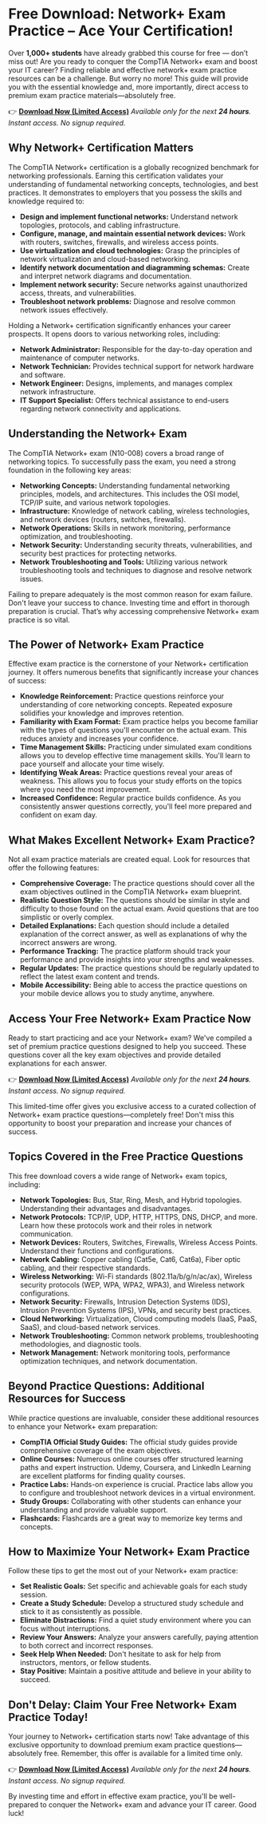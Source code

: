# Free Download: Network+ Exam Practice – Ace Your Certification!

Over **1,000+ students** have already grabbed this course for free — don’t miss out!
Are you ready to conquer the CompTIA Network+ exam and boost your IT career? Finding reliable and effective network+ exam practice resources can be a challenge. But worry no more! This guide will provide you with the essential knowledge and, more importantly, direct access to premium exam practice materials—absolutely free.

👉 **[Download Now (Limited Access)](https://udemywork.com/network-exam-practice)**
_Available only for the next **24 hours**. Instant access. No signup required._

## Why Network+ Certification Matters

The CompTIA Network+ certification is a globally recognized benchmark for networking professionals. Earning this certification validates your understanding of fundamental networking concepts, technologies, and best practices. It demonstrates to employers that you possess the skills and knowledge required to:

*   **Design and implement functional networks:** Understand network topologies, protocols, and cabling infrastructure.
*   **Configure, manage, and maintain essential network devices:** Work with routers, switches, firewalls, and wireless access points.
*   **Use virtualization and cloud technologies:** Grasp the principles of network virtualization and cloud-based networking.
*   **Identify network documentation and diagramming schemas:** Create and interpret network diagrams and documentation.
*   **Implement network security:** Secure networks against unauthorized access, threats, and vulnerabilities.
*   **Troubleshoot network problems:** Diagnose and resolve common network issues effectively.

Holding a Network+ certification significantly enhances your career prospects. It opens doors to various networking roles, including:

*   **Network Administrator:** Responsible for the day-to-day operation and maintenance of computer networks.
*   **Network Technician:** Provides technical support for network hardware and software.
*   **Network Engineer:** Designs, implements, and manages complex network infrastructure.
*   **IT Support Specialist:** Offers technical assistance to end-users regarding network connectivity and applications.

## Understanding the Network+ Exam

The CompTIA Network+ exam (N10-008) covers a broad range of networking topics. To successfully pass the exam, you need a strong foundation in the following key areas:

*   **Networking Concepts:** Understanding fundamental networking principles, models, and architectures. This includes the OSI model, TCP/IP suite, and various network topologies.
*   **Infrastructure:** Knowledge of network cabling, wireless technologies, and network devices (routers, switches, firewalls).
*   **Network Operations:** Skills in network monitoring, performance optimization, and troubleshooting.
*   **Network Security:** Understanding security threats, vulnerabilities, and security best practices for protecting networks.
*   **Network Troubleshooting and Tools:** Utilizing various network troubleshooting tools and techniques to diagnose and resolve network issues.

Failing to prepare adequately is the most common reason for exam failure. Don't leave your success to chance. Investing time and effort in thorough preparation is crucial. That’s why accessing comprehensive Network+ exam practice is so vital.

## The Power of Network+ Exam Practice

Effective exam practice is the cornerstone of your Network+ certification journey. It offers numerous benefits that significantly increase your chances of success:

*   **Knowledge Reinforcement:** Practice questions reinforce your understanding of core networking concepts. Repeated exposure solidifies your knowledge and improves retention.
*   **Familiarity with Exam Format:** Exam practice helps you become familiar with the types of questions you'll encounter on the actual exam. This reduces anxiety and increases your confidence.
*   **Time Management Skills:** Practicing under simulated exam conditions allows you to develop effective time management skills. You'll learn to pace yourself and allocate your time wisely.
*   **Identifying Weak Areas:** Practice questions reveal your areas of weakness. This allows you to focus your study efforts on the topics where you need the most improvement.
*   **Increased Confidence:** Regular practice builds confidence. As you consistently answer questions correctly, you'll feel more prepared and confident on exam day.

## What Makes Excellent Network+ Exam Practice?

Not all exam practice materials are created equal. Look for resources that offer the following features:

*   **Comprehensive Coverage:** The practice questions should cover all the exam objectives outlined in the CompTIA Network+ exam blueprint.
*   **Realistic Question Style:** The questions should be similar in style and difficulty to those found on the actual exam. Avoid questions that are too simplistic or overly complex.
*   **Detailed Explanations:** Each question should include a detailed explanation of the correct answer, as well as explanations of why the incorrect answers are wrong.
*   **Performance Tracking:** The practice platform should track your performance and provide insights into your strengths and weaknesses.
*   **Regular Updates:** The practice questions should be regularly updated to reflect the latest exam content and trends.
*   **Mobile Accessibility:** Being able to access the practice questions on your mobile device allows you to study anytime, anywhere.

## Access Your Free Network+ Exam Practice Now

Ready to start practicing and ace your Network+ exam? We've compiled a set of premium practice questions designed to help you succeed. These questions cover all the key exam objectives and provide detailed explanations for each answer.

👉 **[Download Now (Limited Access)](https://udemywork.com/network-exam-practice)**
_Available only for the next **24 hours**. Instant access. No signup required._

This limited-time offer gives you exclusive access to a curated collection of Network+ exam practice questions—completely free! Don't miss this opportunity to boost your preparation and increase your chances of success.

## Topics Covered in the Free Practice Questions

This free download covers a wide range of Network+ exam topics, including:

*   **Network Topologies:** Bus, Star, Ring, Mesh, and Hybrid topologies. Understanding their advantages and disadvantages.
*   **Network Protocols:** TCP/IP, UDP, HTTP, HTTPS, DNS, DHCP, and more. Learn how these protocols work and their roles in network communication.
*   **Network Devices:** Routers, Switches, Firewalls, Wireless Access Points. Understand their functions and configurations.
*   **Network Cabling:** Copper cabling (Cat5e, Cat6, Cat6a), Fiber optic cabling, and their respective standards.
*   **Wireless Networking:** Wi-Fi standards (802.11a/b/g/n/ac/ax), Wireless security protocols (WEP, WPA, WPA2, WPA3), and Wireless network configurations.
*   **Network Security:** Firewalls, Intrusion Detection Systems (IDS), Intrusion Prevention Systems (IPS), VPNs, and security best practices.
*   **Cloud Networking:** Virtualization, Cloud computing models (IaaS, PaaS, SaaS), and cloud-based network services.
*   **Network Troubleshooting:** Common network problems, troubleshooting methodologies, and diagnostic tools.
*   **Network Management:** Network monitoring tools, performance optimization techniques, and network documentation.

## Beyond Practice Questions: Additional Resources for Success

While practice questions are invaluable, consider these additional resources to enhance your Network+ exam preparation:

*   **CompTIA Official Study Guides:** The official study guides provide comprehensive coverage of the exam objectives.
*   **Online Courses:** Numerous online courses offer structured learning paths and expert instruction. Udemy, Coursera, and LinkedIn Learning are excellent platforms for finding quality courses.
*   **Practice Labs:** Hands-on experience is crucial. Practice labs allow you to configure and troubleshoot network devices in a virtual environment.
*   **Study Groups:** Collaborating with other students can enhance your understanding and provide valuable support.
*   **Flashcards:** Flashcards are a great way to memorize key terms and concepts.

## How to Maximize Your Network+ Exam Practice

Follow these tips to get the most out of your Network+ exam practice:

*   **Set Realistic Goals:** Set specific and achievable goals for each study session.
*   **Create a Study Schedule:** Develop a structured study schedule and stick to it as consistently as possible.
*   **Eliminate Distractions:** Find a quiet study environment where you can focus without interruptions.
*   **Review Your Answers:** Analyze your answers carefully, paying attention to both correct and incorrect responses.
*   **Seek Help When Needed:** Don't hesitate to ask for help from instructors, mentors, or fellow students.
*   **Stay Positive:** Maintain a positive attitude and believe in your ability to succeed.

## Don't Delay: Claim Your Free Network+ Exam Practice Today!

Your journey to Network+ certification starts now! Take advantage of this exclusive opportunity to download premium exam practice questions—absolutely free. Remember, this offer is available for a limited time only.

👉 **[Download Now (Limited Access)](https://udemywork.com/network-exam-practice)**
_Available only for the next **24 hours**. Instant access. No signup required._

By investing time and effort in effective exam practice, you'll be well-prepared to conquer the Network+ exam and advance your IT career. Good luck!
